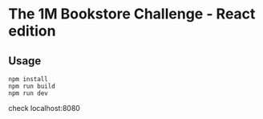 The 1M Bookstore Challenge - React edition
===================

Usage
-------------
```
npm install
npm run build
npm run dev
```
check localhost:8080

